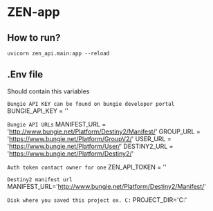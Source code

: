 # ZEN-app
## How to run?
``` 
uvicorn zen_api.main:app --reload
```

## .Env file
Should contain this variables

```Bungie API KEY can be found on bungie developer portal```
BUNGIE_API_KEY = ''

```Bungie API URLs```
MANIFEST_URL = 'http://www.bungie.net/Platform/Destiny2/Manifest/'
GROUP_URL = 'https://www.bungie.net/Platform/GroupV2/'
USER_URL = 'https://www.bungie.net/Platform/User/'
DESTINY2_URL = 'https://www.bungie.net/Platform/Destiny2/'

```Auth token contact owner for one```
ZEN_API_TOKEN = ''

```Destiny2 manifest url```
MANIFEST_URL='http://www.bungie.net/Platform/Destiny2/Manifest/'

```Disk where you saved this project ex. C:```
PROJECT_DIR='C:'